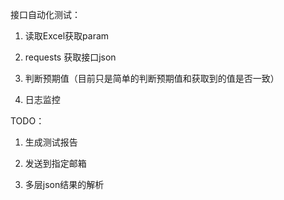 接口自动化测试：  

1. 读取Excel获取param  

2. requests 获取接口json  

3. 判断预期值（目前只是简单的判断预期值和获取到的值是否一致）  

4. 日志监控

TODO：  

1. 生成测试报告  

2. 发送到指定邮箱  

3. 多层json结果的解析
